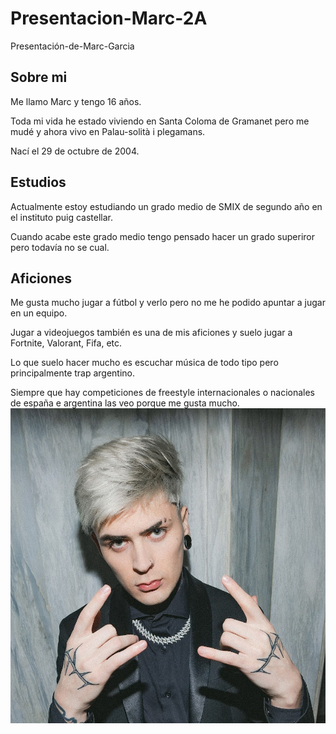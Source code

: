 # Presentacion-Marc-2A
Presentación-de-Marc-Garcia
## Sobre mi
Me llamo Marc y tengo 16 años. 

Toda mi vida he estado viviendo en Santa Coloma de Gramanet pero me mudé y ahora vivo en Palau-solità i plegamans.

Nací el 29 de octubre de 2004.

## Estudios
Actualmente estoy estudiando un grado medio de SMIX de segundo año en el instituto puig castellar.

Cuando acabe este grado medio tengo pensado hacer un grado superiror pero todavía no se cual.

## Aficiones 
Me gusta mucho jugar a fútbol y verlo pero no me he podido apuntar a jugar en un equipo.

Jugar a videojuegos también es una de mis aficiones y suelo jugar a Fortnite, Valorant, Fifa, etc.

Lo que suelo hacer mucho es escuchar música de todo tipo pero principalmente trap argentino.

Siempre que hay competiciones de freestyle internacionales o nacionales de españa e argentina las veo porque me gusta mucho.
![URL syntax](Lit_killah_california.jpg)
